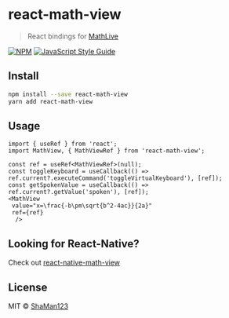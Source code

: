 # react-math-view

> React bindings for [MathLive](https://github.com/arnog/mathlive)

[![NPM](https://img.shields.io/npm/v/react-math-view.svg)](https://www.npmjs.com/package/react-math-view) [![JavaScript Style Guide](https://img.shields.io/badge/code_style-standard-brightgreen.svg)](https://standardjs.com)

## Install

```bash
npm install --save react-math-view
yarn add react-math-view
```

## Usage

```tsx
import { useRef } from 'react';
import MathView, { MathViewRef } from 'react-math-view';

const ref = useRef<MathViewRef>(null);
const toggleKeyboard = useCallback(() => ref.current?.executeCommand('toggleVirtualKeyboard'), [ref]);
const getSpokenValue = useCallback(() => ref.current?.getValue('spoken'), [ref]);
<MathView
 value="x=\frac{-b\pm\sqrt{b^2-4ac}}{2a}"
 ref={ref}
  />
```

## Looking for React-Native?
Check out [react-native-math-view](https://github.com/ShaMan123/react-native-math-view#readme)

## License

MIT © [ShaMan123](https://github.com/ShaMan123)
